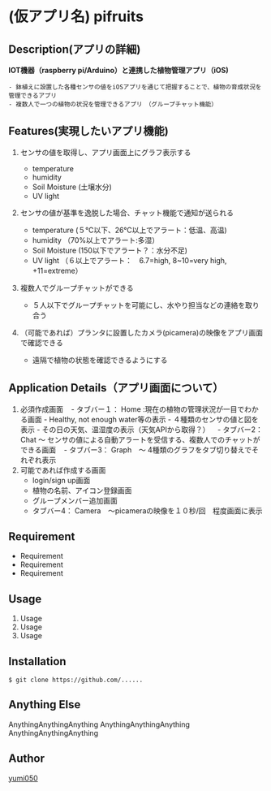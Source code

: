 # (仮アプリ名) pifruits


## Description(アプリの詳細)

**IOT機器（raspberry pi/Arduino）と連携した植物管理アプリ（iOS)**

    - 鉢植えに設置した各種センサの値をiOSアプリを通じて把握することで、植物の育成状況を管理できるアプリ
    - 複数人で一つの植物の状況を管理できるアプリ　（グループチャット機能）



## Features(実現したいアプリ機能)

1. センサの値を取得し、アプリ画面上にグラフ表示する
    - temperature
    - humidity
    - Soil Moisture (土壌水分)
    - UV light


2. センサの値が基準を逸脱した場合、チャット機能で通知が送られる
    - temperature (５℃以下、26℃以上でアラート：低温、高温)
    - humidity （70%以上でアラート:多湿）
    - Soil Moisture (150以下でアラート？：水分不足)
    - UV light （６以上でアラート：　6.7=high, 8~10=very high, +11=extreme）


3. 複数人でグループチャットができる
    - ５人以下でグループチャットを可能にし、水やり担当などの連絡を取り合う


4. （可能であれば）プランタに設置したカメラ(picamera)の映像をアプリ画面で確認できる
    - 遠隔で植物の状態を確認できるようにする
    
## Application Details（アプリ画面について）

1. 必須作成画面
    - タブバー１： Home :現在の植物の管理状況が一目でわかる画面
        - Healthy, not enough water等の表示
        - ４種類のセンサの値と図を表示
        - その日の天気、温湿度の表示（天気APIから取得？）
    - タブバー2： Chat 〜 センサの値による自動アラートを受信する、複数人でのチャットができる画面
    - タブバー3： Graph　〜 4種類のグラフをタブ切り替えでそれぞれ表示
    
    
2. 可能であれば作成する画面
    - login/sign up画面
    - 植物の名前、アイコン登録画面
    - グループメンバー追加画面
    - タブバー4： Camera　〜picameraの映像を１０秒/回　程度画面に表示
    
## Requirement

- Requirement
- Requirement
- Requirement


## Usage

1. Usage
2. Usage
3. Usage


## Installation

    $ git clone https://github.com/......


## Anything Else

AnythingAnythingAnything
AnythingAnythingAnything
AnythingAnythingAnything


## Author

[yumi050](https://............)

